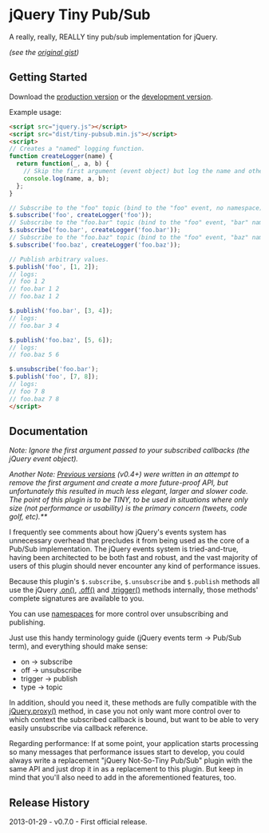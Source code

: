 # jQuery Tiny Pub/Sub

A really, really, REALLY tiny pub/sub implementation for jQuery.

_(see the [original gist](https://gist.github.com/661855))_

## Getting Started
Download the [production version][min] or the [development version][max].

[min]: https://raw.githubusercontent.com/cowboy/jquery-tiny-pubsub/master/dist/ba-tiny-pubsub.min.js
[max]: https://raw.githubusercontent.com/cowboy/jquery-tiny-pubsub/master/dist/ba-tiny-pubsub.js

Example usage:

```html
<script src="jquery.js"></script>
<script src="dist/tiny-pubsub.min.js"></script>
<script>
// Creates a "named" logging function.
function createLogger(name) {
  return function(_, a, b) {
    // Skip the first argument (event object) but log the name and other args.
    console.log(name, a, b);
  };
}

// Subscribe to the "foo" topic (bind to the "foo" event, no namespace).
$.subscribe('foo', createLogger('foo'));
// Subscribe to the "foo.bar" topic (bind to the "foo" event, "bar" namespace).
$.subscribe('foo.bar', createLogger('foo.bar'));
// Subscribe to the "foo.baz" topic (bind to the "foo" event, "baz" namespace).
$.subscribe('foo.baz', createLogger('foo.baz'));

// Publish arbitrary values.
$.publish('foo', [1, 2]);
// logs:
// foo 1 2
// foo.bar 1 2
// foo.baz 1 2

$.publish('foo.bar', [3, 4]);
// logs:
// foo.bar 3 4

$.publish('foo.baz', [5, 6]);
// logs:
// foo.baz 5 6

$.unsubscribe('foo.bar');
$.publish('foo', [7, 8]);
// logs:
// foo 7 8
// foo.baz 7 8
</script>
```

## Documentation
_Note: Ignore the first argument passed to your subscribed callbacks (the jQuery event object)._

_Another Note: [Previous versions](https://gist.github.com/661855/2c518edd29b744d04bff55ec9a2a5d12afe41595) (v0.4+) were written in an attempt to remove the first argument and create a more future-proof API, but unfortunately this resulted in much less elegant, larger and slower code. The point of this plugin is to be TINY, to be used in situations where only size (not performance or usability) is the primary concern (tweets, code golf, etc).**_

I frequently see comments about how jQuery's events system has unnecessary overhead that precludes it from being used as the core of a Pub/Sub implementation. The jQuery events system is tried-and-true, having been architected to be both fast and robust, and the vast majority of users of this plugin should never encounter any kind of performance issues.

Because this plugin's `$.subscribe`, `$.unsubscribe` and `$.publish` methods all use the jQuery [.on()](http://api.jquery.com/on/), [.off()](http://api.jquery.com/off/) and [.trigger()](http://api.jquery.com/trigger/) methods internally, those methods' complete signatures are available to you.

You can use [namespaces](http://docs.jquery.com/Namespaced_Events) for more control over unsubscribing and publishing.

Just use this handy terminology guide (jQuery events term → Pub/Sub term), and everything should make sense:

 * on → subscribe
 * off → unsubscribe
 * trigger → publish
 * type → topic

In addition, should you need it, these methods are fully compatible with the [jQuery.proxy()](http://api.jquery.com/jQuery.proxy/) method, in case you not only want more control over to which context the subscribed callback is bound, but want to be able to very easily unsubscribe via callback reference.

Regarding performance: If at some point, your application starts processing so many messages that performance issues start to develop, you could always write a replacement "jQuery Not-So-Tiny Pub/Sub" plugin with the same API and just drop it in as a replacement to this plugin. But keep in mind that you'll also need to add in the aforementioned features, too.

## Release History
2013-01-29 - v0.7.0 - First official release.
